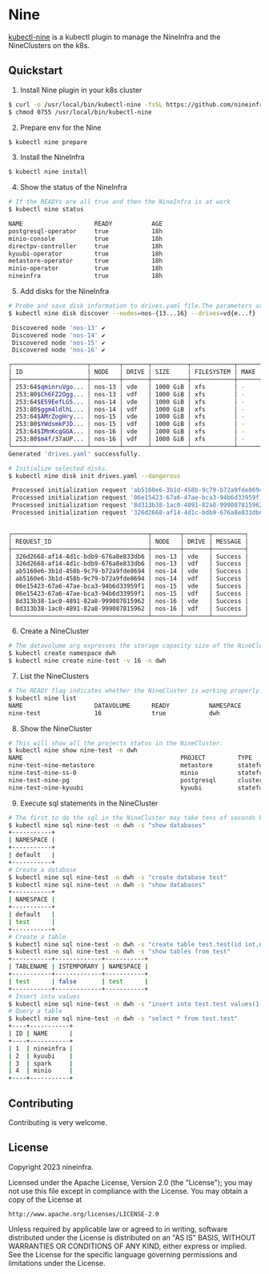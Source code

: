 # Nine

[kubectl-nine](https://github.com/nineinfra/kubectl-nine) is a kubectl plugin to manage the NineInfra and the NineClusters on the k8s.

## Quickstart

1. Install Nine plugin in your k8s cluster
```sh
$ curl -o /usr/local/bin/kubectl-nine -fsSL https://github.com/nineinfra/kubectl-nine/releases/download/v0.4.4/kubectl-nine_0.4.4_linux_amd64
$ chmod 0755 /usr/local/bin/kubectl-nine
```

2. Prepare env for the Nine
```sh
$ kubectl nine prepare
```

3. Install the NineInfra
```sh
$ kubectl nine install
```

4. Show the status of the NineInfra
```sh
# If the READYs are all true and then the NineInfra is at work
$ kubectl nine status

NAME                    READY           AGE
postgresql-operator     true            18h
minio-console           true            18h
directpv-controller     true            18h
kyuubi-operator         true            18h
metastore-operator      true            18h
minio-operator          true            18h
nineinfra               true            18h
```

5. Add disks for the NineInfra
```sh
# Probe and save disk information to drives.yaml file.The parameters are planned based on the actual situation of the k8s cluster
$ kubectl nine disk discover --nodes=nos-{13...16} --drives=vd{e...f}

 Discovered node 'nos-13' ✔
 Discovered node 'nos-14' ✔
 Discovered node 'nos-15' ✔
 Discovered node 'nos-16' ✔

┌─────────────────────┬────────┬───────┬──────────┬────────────┬──────┬───────────┬─────────────┐
│ ID                  │ NODE   │ DRIVE │ SIZE     │ FILESYSTEM │ MAKE │ AVAILABLE │ DESCRIPTION │
├─────────────────────┼────────┼───────┼──────────┼────────────┼──────┼───────────┼─────────────┤
│ 253:64$qminruVgo... │ nos-13 │ vde   │ 1000 GiB │ xfs        │ -    │ YES       │ -           │
│ 253:80$Ch6FZ2Ogg... │ nos-13 │ vdf   │ 1000 GiB │ xfs        │ -    │ YES       │ -           │
│ 253:64$E59EefLG5... │ nos-14 │ vde   │ 1000 GiB │ xfs        │ -    │ YES       │ -           │
│ 253:80$ggm4ldlhL... │ nos-14 │ vdf   │ 1000 GiB │ xfs        │ -    │ YES       │ -           │
│ 253:64$AMrZogHry... │ nos-15 │ vde   │ 1000 GiB │ xfs        │ -    │ YES       │ -           │
│ 253:80$YWdsmkPJD... │ nos-15 │ vdf   │ 1000 GiB │ xfs        │ -    │ YES       │ -           │
│ 253:64$IMnKcqGGA... │ nos-16 │ vde   │ 1000 GiB │ xfs        │ -    │ YES       │ -           │
│ 253:80$m4f/37aUP... │ nos-16 │ vdf   │ 1000 GiB │ xfs        │ -    │ YES       │ -           │
└─────────────────────┴────────┴───────┴──────────┴────────────┴──────┴───────────┴─────────────┘
Generated 'drives.yaml' successfully.

# Initialize selected disks.
$ kubectl nine disk init drives.yaml --dangerous

 Processed initialization request 'ab5160e6-3b1d-458b-9c79-b72a9fde8694' for node 'nos-14' ✔
 Processed initialization request '06e15423-67a6-47ae-bca3-94b6d33959f1' for node 'nos-15' ✔
 Processed initialization request '8d313b38-1ac0-4891-82a8-999087815962' for node 'nos-16' ✔
 Processed initialization request '326d2668-af14-4d1c-bdb9-676a8e833db6' for node 'nos-13' ✔


┌──────────────────────────────────────┬────────┬───────┬─────────┐
│ REQUEST_ID                           │ NODE   │ DRIVE │ MESSAGE │
├──────────────────────────────────────┼────────┼───────┼─────────┤
│ 326d2668-af14-4d1c-bdb9-676a8e833db6 │ nos-13 │ vde   │ Success │
│ 326d2668-af14-4d1c-bdb9-676a8e833db6 │ nos-13 │ vdf   │ Success │
│ ab5160e6-3b1d-458b-9c79-b72a9fde8694 │ nos-14 │ vde   │ Success │
│ ab5160e6-3b1d-458b-9c79-b72a9fde8694 │ nos-14 │ vdf   │ Success │
│ 06e15423-67a6-47ae-bca3-94b6d33959f1 │ nos-15 │ vde   │ Success │
│ 06e15423-67a6-47ae-bca3-94b6d33959f1 │ nos-15 │ vdf   │ Success │
│ 8d313b38-1ac0-4891-82a8-999087815962 │ nos-16 │ vde   │ Success │
│ 8d313b38-1ac0-4891-82a8-999087815962 │ nos-16 │ vdf   │ Success │
└──────────────────────────────────────┴────────┴───────┴─────────┘
```

6. Create a NineCluster
```sh
# The datavolume arg expresses the storage capacity size of the NineCluster,default unit is Gi.
$ kubectl create namespace dwh
$ kubectl nine create nine-test -v 16 -n dwh
```

7. List the NineClusters
```sh
# The READY flag indicates whether the NineCluster is working properly.
$ kubectl nine list
NAME                    DATAVOLUME      READY           NAMESPACE       AGE
nine-test               16              true            dwh             18h
```
8. Show the NineCluster
```sh
# This will show all the projects status in the NineCluster.
$ kubectl nine show nine-test -n dwh
NAME                                            PROJECT         TYPE            READY           AGE
nine-test-nine-metastore                        metastore       statefulset     1/1             18h
nine-test-nine-ss-0                             minio           statefulset     4/4             18h
nine-test-nine-pg                               postgresql      cluster         3/3             18h
nine-test-nine-kyuubi                           kyuubi          statefulset     1/1             18h
```
9. Execute sql statements in the NineCluster
```sh
# The first to do the sql in the NineCluster may take tens of seconds because it is in a cold start state.
$ kubectl nine sql nine-test -n dwh -s "show databases"
+-----------+
| NAMESPACE |
+-----------+
| default   |
+-----------+
# Create a database
$ kubectl nine sql nine-test -n dwh -s "create database test"
$ kubectl nine sql nine-test -n dwh -s "show databases"
+-----------+
| NAMESPACE |
+-----------+
| default   |
| test      |
+-----------+
# Create a table
$ kubectl nine sql nine-test -n dwh -s "create table test.test(id int,name string)"
$ kubectl nine sql nine-test -n dwh -s "show tables from test"
+-----------+-------------+-----------+
| TABLENAME | ISTEMPORARY | NAMESPACE |
+-----------+-------------+-----------+
| test      | false       | test      |
+-----------+-------------+-----------+
# Insert into values
$ kubectl nine sql nine-test -n dwh -s "insert into test.test values(1,'nineinfra'),(2,'kyuubi'),(3,'spark'),(4,'minio')"
# Query a table
$ kubectl nine sql nine-test -n dwh -s "select * from test.test"
+----+-----------+
| ID | NAME      |
+----+-----------+
| 1  | nineinfra |
| 2  | kyuubi    |
| 3  | spark     |
| 4  | minio     |
+----+-----------+
```

## Contributing
Contributing is very welcome.

## License

Copyright 2023 nineinfra.

Licensed under the Apache License, Version 2.0 (the "License");
you may not use this file except in compliance with the License.
You may obtain a copy of the License at

    http://www.apache.org/licenses/LICENSE-2.0

Unless required by applicable law or agreed to in writing, software
distributed under the License is distributed on an "AS IS" BASIS,
WITHOUT WARRANTIES OR CONDITIONS OF ANY KIND, either express or implied.
See the License for the specific language governing permissions and
limitations under the License.
